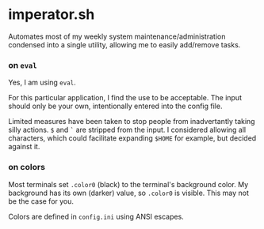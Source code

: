 # imperator.sh

Automates most of my weekly system maintenance/administration condensed into a
single utility, allowing me to easily add/remove tasks.

### on `eval`

Yes, I am using `eval`.

For this particular application, I find the use to be acceptable. The input
should only be your own, intentionally entered into the config file.

Limited measures have been taken to stop people from inadvertantly taking
silly actions. `$` and `` ` `` are stripped from the input. I considered
allowing all characters, which could facilitate expanding `$HOME` for example,
but decided against it.

### on colors

Most terminals set `.color0` (black) to the terminal's background color. My
background has its own (darker) value, so `.color0` is visible. This may not be
the case for you.

Colors are defined in `config.ini` using ANSI escapes.
